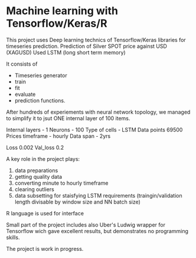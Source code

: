 # Machine learning with Tensorflow/Keras/R

This project uses Deep learning technics of Tensorflow/Keras libraries for timeseries prediction.
Prediction of Silver SPOT price against USD (XAGUSD)
Used LSTM (long short term memory)

It consists of 
 - Timeseries generator
 - train
 - fit
 - evaluate
 - prediction functions.

After hundreds of experiements with neural network topology, we managed to simplify it to jsut ONE internal layer of 100 items.

Internal layers - 1
Neurons - 100
Type of cells - LSTM
Data points 69500
Prices timeframe - hourly
Data span - 2yrs

Loss 0.002
Val_loss 0.2

A key role in the project plays:
1) data preparations
  2) getting quality data
  3) converting minute to hourly timeframe
  4) clearing outliers
3) data subsetting for staisfying LSTM requirements (traingin/validation length divisable by window size and NN batch size)

R language is used for interface

Small part of the project includes also Uber's Ludwig wrapper for Tensorflow wich gave excellent results, but demonstrates no programming skills.

The project is work in progress.
